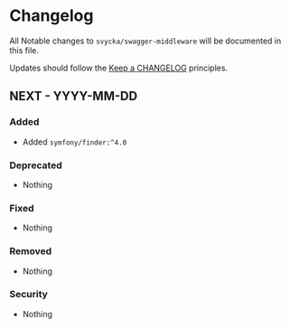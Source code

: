 # Changelog

All Notable changes to `svycka/swagger-middleware` will be documented in this file.

Updates should follow the [Keep a CHANGELOG](http://keepachangelog.com/) principles.

## NEXT - YYYY-MM-DD

### Added
- Added `symfony/finder:^4.0`

### Deprecated
- Nothing

### Fixed
- Nothing

### Removed
- Nothing

### Security
- Nothing
